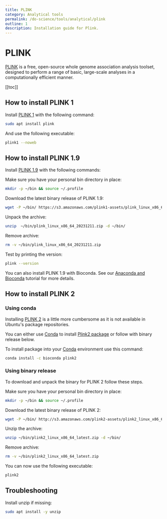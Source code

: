 ```yaml
---
title: PLINK
category: Analytical tools
permalink: /do-science/tools/analytical/plink
outline: 1
description: Installation guide for Plink.
---
```


# PLINK

[PLINK](http://zzz.bwh.harvard.edu/plink/) is a free, open-source whole genome association analysis toolset, designed to perform a range of basic, large-scale analyses in a computationally efficient manner.

[[toc]]

## How to install PLINK 1

Install [PLINK 1](http://zzz.bwh.harvard.edu/plink/) with the following command:

```bash
sudo apt install plink
```

And use the following executable:

```bash
plink1 --noweb
```

## How to install PLINK 1.9

Install [PLINK 1.9](https://www.cog-genomics.org/plink/1.9/) with the following commands:

Make sure you have your personal bin directory in place:
```bash
mkdir -p ~/bin && source ~/.profile
```

Download the latest binary release of PLINK 1.9:
```bash
wget -P ~/bin/ https://s3.amazonaws.com/plink1-assets/plink_linux_x86_64_20231211.zip
```

Unpack the archive:
```bash
unzip  ~/bin/plink_linux_x86_64_20231211.zip -d ~/bin/
```

Remove archive:
```bash
rm -v ~/bin/plink_linux_x86_64_20231211.zip
```

Test by printing the version:
```bash
plink --version
```

You can also install PLINK 1.9 with Bioconda.
See our [Anaconda and Bioconda](conda) tutorial for more details.

## How to install PLINK 2

### Using conda

Installing [PLINK 2](https://www.cog-genomics.org/plink/2.0/) is a little more cumbersome
as it is not available in Ubuntu's package repositories.

You can either use [Conda](/do-science/tools/analytical/conda)
to install [Plink2 package](https://anaconda.org/bioconda/plink2) or follow with binary release below.

To install package into your [Conda](/do-science/tools/analytical/conda)
environment use this command:
```bash
conda install -c bioconda plink2
```

### Using binary release

To download and unpack the binary for PLINK 2 follow these steps.

Make sure you have your personal bin directory in place:
```bash
mkdir -p ~/bin && source ~/.profile
```

Download the latest binary release of PLINK 2:
```bash
wget -P ~/bin/ http://s3.amazonaws.com/plink2-assets/plink2_linux_x86_64_latest.zip
```

Unzip the archive:
```bash
unzip ~/bin/plink2_linux_x86_64_latest.zip -d ~/bin/
```

Remove archive:
```bash
rm -v ~/bin/plink2_linux_x86_64_latest.zip
```

You can now use the following executable:
```bash
plink2
```

## Troubleshooting

Install unzip if missing:
```bash
sudo apt install -y unzip
```
